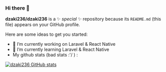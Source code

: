 ### Hi there 👋


**dzaki236/dzaki236** is a ✨ _special_ ✨ repository because its `README.md` (this file) appears on your GitHub profile.

Here are some ideas to get you started:

- 🔭 I’m currently working on Laravel & React Native
- 🌱 I’m currently learning Laravel & React Native
-  My github stats (bad stats :'/ ) : 


[![dzaki236 GitHub stats](https://github-readme-stats.vercel.app/api?username=dzaki236)](https://github.com/dzaki236/github-readme-stats)
